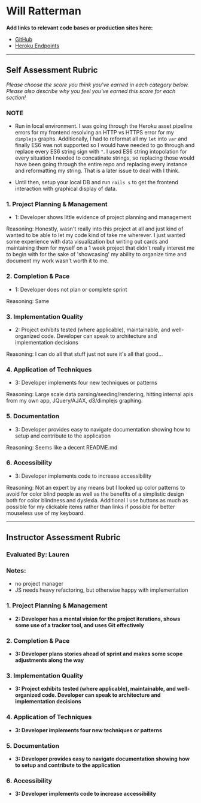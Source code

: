 # Will Ratterman

**Add links to relevant code bases or production sites here:**

* [GitHub](https://github.com/wratterman/city-finder)
* [Heroku Endpoints](spooky-werewolf-89206.herokuapp.com/api/v1/crime_years)

---------------

Self Assessment Rubric
------------

_Please choose the score you think you've earned in each category below. Please also describe why you feel you've earned this score for each section!_

### NOTE
 - Run in local environment. I was going through the Heroku asset pipeline errors for my frontend resolving an HTTP vs HTTPS error for my `dimplejs` graphs. Additionally, I had to reformat all my `let` into `var` and finally ES6 was not supported so I would have needed to go through and replace every ES6 string sign with `"`. I used ES6 string intopolation for every situation I needed to concatinate strings, so replacing those would have been going through the entire repo and replacing every instance and reformatting my string. That is a later issue to deal with I think.

- Until then, setup your local DB and run `rails s` to get the frontend interaction with graphical display of data.

### 1. Project Planning & Management

*   1: Developer shows little evidence of project planning and management

Reasoning: Honestly, wasn't really into this project at all and just kind of wanted to be able to let my code kind of take me wherever. I just wanted some experience with data visualization but writing out cards and maintaining them for myself on a 1 week project that didn't really interest me to begin with for the sake of 'showcasing' my ability to organize time and document my work wasn't worth it to me.

### 2. Completion & Pace

*   1: Developer does not plan or complete sprint

Reasoning: Same

### 3. Implementation Quality

*   2: Project exhibits tested (where applicable), maintainable, and well-organized code. Developer can speak to architecture and implementation decisions

Reasoning: I can do all that stuff just not sure it's all that good...

### 4. Application of Techniques

*   3: Developer implements four new techniques or patterns

Reasoning: Large scale data parsing/seeding/rendering, hitting internal apis from my own app, JQuery/AJAX, d3/dimplejs graphing.

### 5. Documentation

*   3: Developer provides easy to navigate documentation showing how to setup and contribute to the application

Reasoning: Seems like a decent README.md

### 6. Accessibility

*   3: Developer implements code to increase accessibility

Reasoning: Not an expert by any means but I looked up color patterns to avoid for color blind people as well as the benefits of a simplistic design both for color blindness and dyslexia. Additional I use buttons as much as possible for my clickable items rather than links if possible for better mouseless use of my keyboard.

---------------


Instructor Assessment Rubric
------------

### Evaluated By: Lauren

### Notes:

- no project manager
- JS needs heavy refactoring, but otherwise happy with implementation

### 1. Project Planning & Management

*   **2: Developer has a mental vision for the project iterations, shows some use of a tracker tool, and uses Git effectively**

### 2. Completion & Pace

*   **3: Developer plans stories ahead of sprint and makes some scope adjustments along the way**

### 3. Implementation Quality

*   **3: Project exhibits tested (where applicable), maintainable, and well-organized code. Developer can speak to architecture and implementation decisions**

### 4. Application of Techniques

*   **3: Developer implements four new techniques or patterns**

### 5. Documentation

*   **3: Developer provides easy to navigate documentation showing how to setup and contribute to the application**

### 6. Accessibility

*   **3: Developer implements code to increase accessibility**
